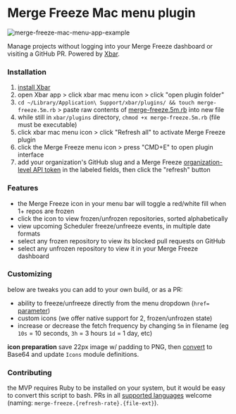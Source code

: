 # Merge Freeze Mac menu plugin

![merge-freeze-mac-menu-app-example](https://user-images.githubusercontent.com/3083888/188286665-131e3cb8-9b1d-45e2-af4a-2852201c334e.png)

Manage projects without logging into your Merge Freeze dashboard or visiting a GitHub PR. Powered by [Xbar](https://xbarapp.com/).

### Installation

1. [install Xbar](https://xbarapp.com/dl)
2. open Xbar app > click xbar mac menu icon > click "open plugin folder"
3. `cd ~/Library/Application\ Support/xbar/plugins/ && touch merge-freeze.5m.rb` > paste raw contents of [merge-freeze.5m.rb](https://github.com/Merge-Freeze/mac-menu-plugin/blob/master/merge-freeze.5m.rb) into new file
4. while still in `xbar/plugins` directory, `chmod +x merge-freeze.5m.rb` (file must be executable)
5. click xbar mac menu icon > click "Refresh all" to activate Merge Freeze plugin
6. click the Merge Freeze menu icon > press "CMD+E" to open plugin interface
7. add your organization's GitHub slug and a Merge Freeze [organization-level API token](https://docs.mergefreeze.com/web-api#organization-access-tokens-organizations-only) in the labeled fields, then click the "refresh" button

### Features

* the Merge Freeze icon in your menu bar will toggle a red/white fill when 1+ repos are frozen
* click the icon to view frozen/unfrozen repositories, sorted alphabetically
* view upcoming Scheduler freeze/unfreeze events, in multiple date formats
* select any frozen repository to view its blocked pull requests on GitHub
* select any unfrozen repository to view it in your Merge Freeze dashboard

### Customizing

below are tweaks you can add to your own build, or as a PR:

* ability to freeze/unfreeze directly from the menu dropdown (`href=` [parameter](https://github.com/matryer/xbar-plugins/blob/main/CONTRIBUTING.md#parameters))
* custom icons (we offer native support for 2, frozen/unfrozen state)
* increase or decrease the fetch frequency by changing `5m` in filename (eg `10s` = 10 seconds, `3h` = 3 hours `1d` = 1 day, etc)

**icon preparation**
save 22px image w/ padding to PNG, then [convert](https://www.base64-image.de/) to Base64 and update `Icons` module definitions.

### Contributing

the MVP requires Ruby to be installed on your system, but it would be easy to convert this script to bash. PRs in all [supported languages](https://github.com/matryer/xbar-plugins/blob/main/CONTRIBUTING.md#supported-languages) welcome (naming: `merge-freeze.{refresh-rate}.{file-ext}`).
